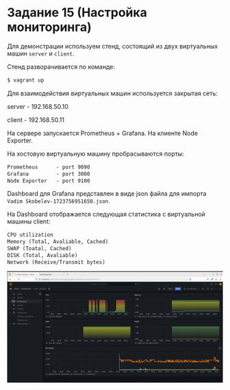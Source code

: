 # Задание 15 (Настройка мониторинга)

Для демонстрации используем стенд, состоящий из двух виртуальных машин `server` и `client`.

Стенд разворачивается по команде:

```bash
$ vagrant up
```

Для взаимодействия виртуальных машин используется закрытая сеть:

server - 192.168.50.10

client - 192.168.50.11

На сервере запускается Prometheus + Grafana. На клиенте Node Exporter.

На хостовую виртуальную машину пробрасываются порты:

```
Prometheus      - port 9090
Grafana         - port 3000
Node Exporter   - port 9100
```

Dashboard для Grafana представлен в виде json файла для импорта `Vadim Skobelev-1723756951650.json`.

На Dashboard отображается следующая статистика с виртуальной машины client:

```
CPU utilization
Memory (Total, Avaliable, Cached)
SWAP (Toatal, Cached)
DISK (Total, Avaliable)
Network (Receive/Transmit bytes)
```

[<img src="Dashboard.PNG">](Dashboard.PNG)